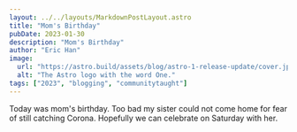 ```yaml
---
layout: ../../layouts/MarkdownPostLayout.astro
title: "Mom's Birthday"
pubDate: 2023-01-30
description: "Mom's Birthday"
author: "Eric Han"
image:
  url: "https://astro.build/assets/blog/astro-1-release-update/cover.jpeg"
  alt: "The Astro logo with the word One."
tags: ["2023", "blogging", "communitytaught"]
---
```


Today was mom's birthday. Too bad my sister could not come home for fear of still catching Corona. Hopefully we can celebrate on Saturday with her.
